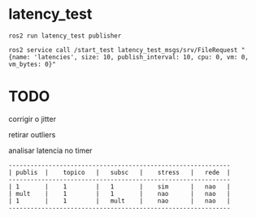 # latency_test

```
ros2 run latency_test publisher
```

```
ros2 service call /start_test latency_test_msgs/srv/FileRequest "{name: 'latencies', size: 10, publish_interval: 10, cpu: 0, vm: 0, vm_bytes: 0}"
```

# TODO

corrigir o jitter

retirar outliers

analisar latencia no timer

```
-------------------------------------------------------------
| publis  |    topico   |   subsc   |    stress   |   rede  |
-------------------------------------------------------------
| 1       |    1        |   1       |    sim      |   nao   |
| mult    |    1        |   1       |    nao      |   nao   |
| 1       |    1        |   mult    |    nao      |   nao   |
-------------------------------------------------------------
```